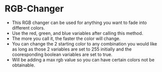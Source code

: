 # RGB-Changer

* This RGB changer can be used for anything you want to fade into different colors. 
* Use the red, green, and blue variables after calling this method. 
* The more you call it, the faster the color will change.
* You can change the 2 starting color to any combination you would like as long as those 2 variables are set to 255 initially and the cooresponding boolean variables are set to true.
* Will be adding a max rgb value so you can have certain colors not be obtainable.
